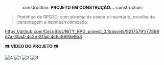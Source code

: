 <p align="center"> 
:construction: <b> PROJETO EM CONSTRUÇÃO... </b> :construction: 
<p>

> Protótipo de RPG3D, com sistema de coleta e inventário, escolha de personagem e navmesh otimizado.

https://github.com/CeLo93/UNITY_RPG_project_0.3/assets/92175791/77898e7a-30a4-4c3e-815d-4c6c8693e9b3

:camera: <b> VÍDEO DO PROJETO </b> :camera: 
<p>

  
![4](https://user-images.githubusercontent.com/92175791/190834553-3978d466-af03-4179-beb3-4d4b9bb03189.png)
![1](https://user-images.githubusercontent.com/92175791/190834548-acbefd5f-1e0b-400d-a743-d4ec81c3cef4.png)
![2](https://user-images.githubusercontent.com/92175791/190834551-b9510017-79ee-4fab-9a0d-69074e129bb8.png)
![3](https://user-images.githubusercontent.com/92175791/190834552-e920fce2-308d-439d-9405-820714612de7.png)


